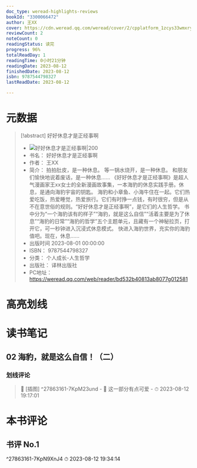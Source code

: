 ```yaml
---
doc_type: weread-highlights-reviews
bookId: "3300066472"
author: 王XX
cover: https://cdn.weread.qq.com/weread/cover/2/cpplatform_1zcys33wmxryy2fzuakl4t/t7_cpplatform_1zcys33wmxryy2fzuakl4t1691142617.jpg
reviewCount: 2
noteCount: 0
readingStatus: 读完
progress: 96%
totalReadDay: 1
readingTime: 0小时21分钟
readingDate: 2023-08-12
finishedDate: 2023-08-12
isbn: 9787544798327
lastReadDate: 2023-08-12

---
```

# 元数据
> [!abstract] 好好休息才是正经事啊
> - ![ 好好休息才是正经事啊|200](https://cdn.weread.qq.com/weread/cover/2/cpplatform_1zcys33wmxryy2fzuakl4t/t7_cpplatform_1zcys33wmxryy2fzuakl4t1691142617.jpg)
> - 书名： 好好休息才是正经事啊
> - 作者： 王XX
> - 简介： 拍拍肚皮，是一种休息。
等一锅水烧开，是一种休息。
和朋友们愉快地说着废话，是一种休息……
《好好休息才是正经事啊》是超人气漫画家王xx女士的全新漫画故事集，一本海豹的休息实践手册。休息，是通向海豹宇宙的钥匙。
海豹和小章鱼、小海牛住在一起。它们热爱吃饭，热爱睡觉，热爱旅行。它们有时挣一点钱，有时很穷，但是从不在意世俗的规则。“好好休息才是正经事啊”，是它们的人生哲学。
书中分为“一个海豹该有的样子”“海豹，就是这么自信”“活着主要是为了休息”“海豹的日常”“海豹的哲学”五个主题单元，且藏有一个神秘拉页，打开它，可一秒钟进入沉浸式休息模式。
快进入海豹世界，充实你的海豹值吧。现在，休息……
> - 出版时间 2023-08-01 00:00:00
> - ISBN： 9787544798327
> - 分类： 个人成长-人生哲学
> - 出版社： 译林出版社
> - PC地址：https://weread.qq.com/web/reader/bd532b40813ab8077g012581

# 高亮划线

# 读书笔记

## 02 海豹，就是这么自信！（二）

### 划线评论
> 📌 [插图]  ^27863161-7KpM23und
    - 💭 这一部分有点可爱
    - ⏱ 2023-08-12 19:17:01
   
# 本书评论

## 书评 No.1 
 ^27863161-7KpN9XnJ4
⏱ 2023-08-12 19:34:14
